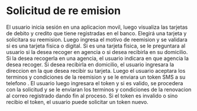 # Solicitud de re emision
El usuario inicia sesión en una aplicacion movil, luego visualiza las tarjetas de debito y credito que tiene registradas en el banco. Elegirá una tarjeta y solicitara su reemision. Luego ingresa el motivo de reemision y se  validara si es una tarjeta fisica o digital. Si es una tarjeta fisica, se le preguntara al usuario si la desea recoger en agencia o si desea recibirla en su domicilio. Si la desea recogerla en una agencia, el usuario indicara en que agencia la desea recoger. Si desea recibirla en domicilio, el usuario ingresara la direccion en la que desea recibir su tarjeta. Luego el usuario aceptara los terminos y condiciones de la reemision y se le enviara un token SMS a su telefono .  El usuario luego ingresara el token y si  es valido, se procedera con la solicitud y se le enviaran los terminos y condiciones de la renovacion al correo registrado dando fin al proceso. Si el token es invalido o sino recibio el token, el usuario puede solicitar un token nuevo.